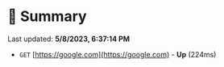 # 📖 Summary
Last updated: **5/8/2023, 6:37:14 PM**

- `GET` [https://google.com](https://google.com) - **Up** (224ms)
